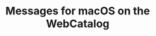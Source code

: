 ---
name: Messages
category: Social Networking
title: Messages for macOS on the WebCatalog
key: messages
fullUrl: 'https://messages.android.com/'
hostname: messages.android.com

---